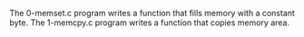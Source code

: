 The 0-memset.c program writes a function  that fills memory with a constant byte.
The 1-memcpy.c program writes a function that copies memory area.
